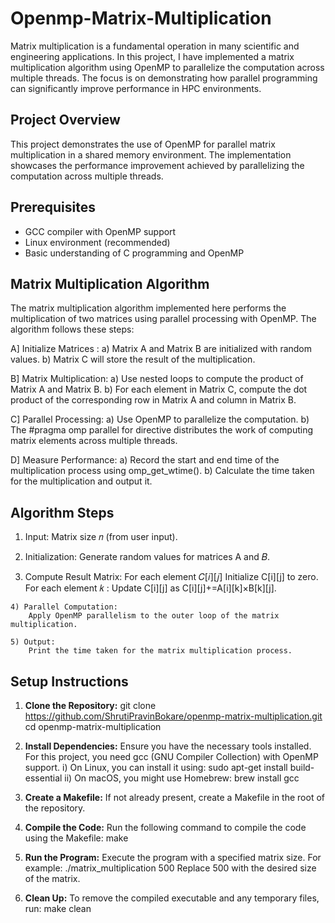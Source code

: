 # Openmp-Matrix-Multiplication
Matrix multiplication is a fundamental operation in many scientific and engineering applications. 
In this project, I have implemented a matrix multiplication algorithm using OpenMP to parallelize the computation across multiple threads. 
The focus is on demonstrating how parallel programming can significantly improve performance in HPC environments.

## Project Overview
This project demonstrates the use of OpenMP for parallel matrix multiplication in a shared memory environment. The implementation showcases the performance improvement achieved by parallelizing the computation across multiple threads.

## Prerequisites
- GCC compiler with OpenMP support
- Linux environment (recommended)
- Basic understanding of C programming and OpenMP

## Matrix Multiplication Algorithm
The matrix multiplication algorithm implemented here performs the multiplication of two matrices using parallel processing with OpenMP. 
The algorithm follows these steps:

A] Initialize Matrices :
       a) Matrix A and Matrix B are initialized with random values.
       b) Matrix C will store the result of the multiplication.

B] Matrix Multiplication:
       a) Use nested loops to compute the product of Matrix A and Matrix B.
       b) For each element in Matrix C, compute the dot product of the corresponding row in Matrix A and column in Matrix B.

C] Parallel Processing:
        a) Use OpenMP to parallelize the computation.
        b) The #pragma omp parallel for directive distributes the work of computing matrix elements across multiple threads.

D] Measure Performance:
        a) Record the start and end time of the multiplication process using omp_get_wtime().
        b) Calculate the time taken for the multiplication and output it.

## Algorithm Steps
   1) Input:
          Matrix size 𝑛 (from user input).

   2) Initialization:
        Generate random values for matrices A and 𝐵.

   3) Compute Result Matrix:
        For each element 𝐶[𝑖][𝑗]
        Initialize C[i][j] to zero.
        For each element 𝑘 :
          Update C[i][j] as C[i][j]+=A[i][k]×B[k][j].
    
    4) Parallel Computation:
        Apply OpenMP parallelism to the outer loop of the matrix multiplication.

    5) Output:
        Print the time taken for the matrix multiplication process.
        

## Setup Instructions

1)  **Clone the Repository:**
       git clone https://github.com/ShrutiPravinBokare/openmp-matrix-multiplication.git
       cd openmp-matrix-multiplication

2) **Install Dependencies:**
        Ensure you have the necessary tools installed. For this project, you need gcc (GNU Compiler Collection) with OpenMP support.
        i) On Linux, you can install it using:
               sudo apt-get install build-essential
        ii) On macOS, you might use Homebrew:
               brew install gcc

3) **Create a Makefile:**
       If not already present, create a Makefile in the root of the repository.

4) **Compile the Code:**
        Run the following command to compile the code using the Makefile:
           make
    
5) **Run the Program:**
       Execute the program with a specified matrix size. For example:
           ./matrix_multiplication 500
       Replace 500 with the desired size of the matrix.
   
 6) **Clean Up:**
        To remove the compiled executable and any temporary files, run:
           make clean 


